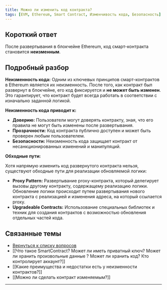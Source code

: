 ```yaml
---
title: Можно ли изменить код контракта?
tags: [EVM, Ethereum, Smart Contract, Изменчивость кода, Безопасность]
---
```


## Короткий ответ

После развертывания в блокчейне Ethereum, код смарт-контракта становится **неизменным**.


## Подробный разбор

**Неизменность кода:**  Одним из ключевых принципов смарт-контрактов в Ethereum является их неизменность. После того, как контракт был развернут в блокчейне, его код фиксируется и **не может быть изменен**. Это гарантирует, что контракт будет всегда работать в соответствии с изначально заданной логикой.

**Неизменность кода приводит к:**

* **Доверию:** Пользователи могут доверять контракту, зная, что его правила не могут быть изменены после развертывания.
* **Прозрачности:** Код контракта публично доступен и может быть проверен любым пользователем.
* **Безопасности:** Неизменность кода защищает контракт от несанкционированных изменений и манипуляций.


**Обходные пути:**

Хотя напрямую изменить код развернутого контракта нельзя, существуют обходные пути для реализации обновляемой логики:

* **Proxy Pattern:** Развертывание proxy-контракта, который делегирует вызовы другому контракту, содержащему реализацию логики.  Обновление логики происходит путем развертывания нового контракта с реализацией и изменения адреса, на который ссылается proxy.
* **Upgradeable Contracts:** Использование специальных библиотек и техник для создания контрактов с возможностью обновления отдельных частей кода.


## Связанные темы

* [Вернуться к списку вопросов](4.%20Список%20вопросов.md)
* [[Что такое SmartContract? Может ли иметь приватный ключ? Может ли хранить произвольные данные ? Может ли хранить код? Кто контролирует аккаунт?]]
* [[Какие преимущества и недостатки есть у неизменности контрактов?]]
* [[Можно ли сделать контракт изменяемым?]]


---